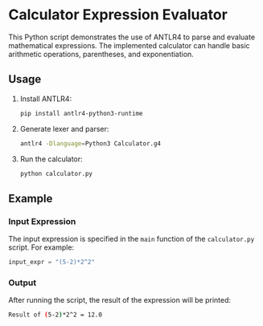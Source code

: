 # Calculator Expression Evaluator

This Python script demonstrates the use of ANTLR4 to parse and evaluate mathematical expressions. The implemented calculator can handle basic arithmetic operations, parentheses, and exponentiation.

## Usage

1. Install ANTLR4:

   ```bash
   pip install antlr4-python3-runtime
   ```

2. Generate lexer and parser:

   ```bash
   antlr4 -Dlanguage=Python3 Calculator.g4
   ```

3. Run the calculator:

   ```bash
   python calculator.py
   ```

## Example

### Input Expression

The input expression is specified in the `main` function of the `calculator.py` script. For example:

```python
input_expr = "(5-2)*2^2"
```

### Output

After running the script, the result of the expression will be printed:

```bash
Result of (5-2)*2^2 = 12.0
```

